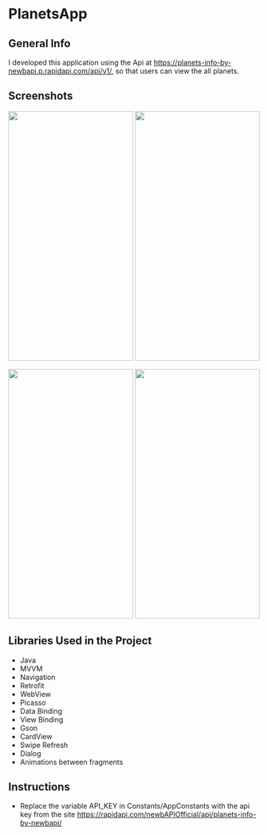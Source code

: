 # PlanetsApp

## General Info
I developed this application using the Api at https://planets-info-by-newbapi.p.rapidapi.com/api/v1/, so that users can view the all planets.

## Screenshots
<p float="left">
<img src="https://user-images.githubusercontent.com/30535316/196800240-ad7a5082-783b-4f44-bb84-2378d793f2bb.png" width="250" height="500">
<img src="https://user-images.githubusercontent.com/30535316/196800246-744299e4-5f63-4936-8c7a-5272462b54c7.png" width="250" height="500">
</p>
<p float="left">
<img src="https://user-images.githubusercontent.com/30535316/196800274-627c448f-81f8-42ae-91dc-0c534b08649a.png" width="250" height="500">
<img src="https://user-images.githubusercontent.com/30535316/196800289-316b4b0a-ede4-4ab6-9ef0-0d43d6525662.png" width="250" height="500">
</p>

## Libraries Used in the Project
* Java
* MVVM
* Navigation
* Retrofit
* WebView
* Picasso
* Data Binding
* View Binding
* Gson
* CardView
* Swipe Refresh
* Dialog
* Animations between fragments

## Instructions
 
* Replace the variable API_KEY in Constants/AppConstants with the api key from the site https://rapidapi.com/newbAPIOfficial/api/planets-info-by-newbapi/

